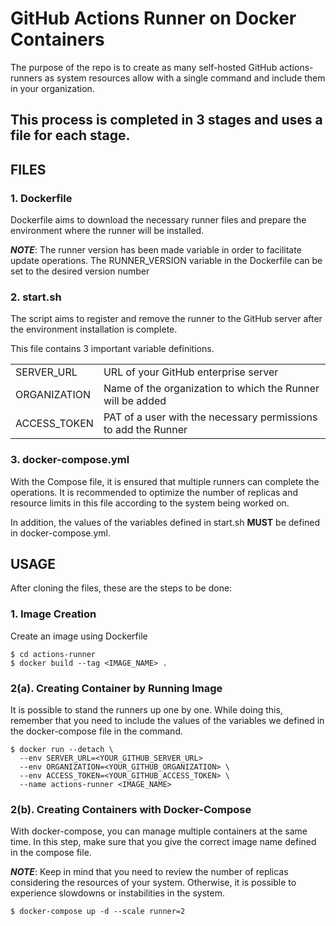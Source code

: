 # GitHub Actions Runner on Docker Containers

The purpose of the repo is to create as many self-hosted GitHub actions-runners as system resources allow with a single command and include them in your organization.

This process is completed in 3 stages and uses a file for each stage.
--------------

## FILES

### 1. Dockerfile
Dockerfile aims to download the necessary runner files and prepare the environment where the runner will be installed.

_**NOTE**_: The runner version has been made variable in order to facilitate update operations. The RUNNER_VERSION variable in the Dockerfile can be set to the desired version number

### 2. start.sh
The script aims to register and remove the runner to the GitHub server after the environment installation is complete. 

This file contains 3 important variable definitions.

<table>
  <tr>
    <td>SERVER_URL</td>
    <td>URL of your GitHub enterprise server</td>
  </tr>
  <tr>
    <td>ORGANIZATION</td>
    <td>Name of the organization to which the Runner will be added</td>
  </tr>
  <tr>
    <td>ACCESS_TOKEN</td>
    <td>PAT of a user with the necessary permissions to add the Runner
</td>
  </tr>
</table>



### 3. docker-compose.yml
With the Compose file, it is ensured that multiple runners can complete the operations. It is recommended to optimize the number of replicas and resource limits in this file according to the system being worked on.

In addition, the values of the variables defined in start.sh **MUST** be defined in docker-compose.yml.

## USAGE


After cloning the files, these are the steps to be done:

### 1. Image Creation
Create an image using Dockerfile

```
$ cd actions-runner
$ docker build --tag <IMAGE_NAME> .
```

### 2(a). Creating Container by Running Image
It is possible to stand the runners up one by one. While doing this, remember that you need to include the values of the variables we defined in the docker-compose file in the command.

```
$ docker run --detach \
  --env SERVER_URL=<YOUR_GITHUB_SERVER_URL>
  --env ORGANIZATION=<YOUR_GITHUB_ORGANIZATION> \
  --env ACCESS_TOKEN=<YOUR_GITHUB_ACCESS_TOKEN> \
  --name actions-runner <IMAGE_NAME>
```

### 2(b). Creating Containers with Docker-Compose
With docker-compose, you can manage multiple containers at the same time. In this step, make sure that you give the correct image name defined in the compose file.

_**NOTE**_: Keep in mind that you need to review the number of replicas considering the resources of your system. Otherwise, it is possible to experience slowdowns or instabilities in the system.

```
$ docker-compose up -d --scale runner=2

```
